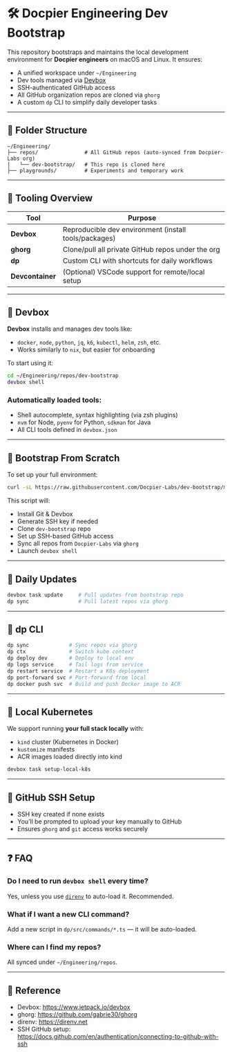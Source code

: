 
# 🛠️ Docpier Engineering Dev Bootstrap

This repository bootstraps and maintains the local development environment for **Docpier engineers** on macOS and Linux. It ensures:

- A unified workspace under `~/Engineering`
- Dev tools managed via [Devbox](https://www.jetpack.io/devbox/)
- SSH-authenticated GitHub access
- All GitHub organization repos are cloned via `ghorg`
- A custom `dp` CLI to simplify daily developer tasks

---

## 📁 Folder Structure

```
~/Engineering/
├── repos/               # All GitHub repos (auto-synced from Docpier-Labs org)
│   └── dev-bootstrap/   # This repo is cloned here
├── playgrounds/         # Experiments and temporary work
```

---

## 🔧 Tooling Overview

| Tool        | Purpose                                           |
|-------------|---------------------------------------------------|
| **Devbox**  | Reproducible dev environment (install tools/packages)
| **ghorg**   | Clone/pull all private GitHub repos under the org
| **dp**      | Custom CLI with shortcuts for daily workflows
| **Devcontainer** | (Optional) VSCode support for remote/local setup

---

## 🧪 Devbox

**Devbox** installs and manages dev tools like:

- `docker`, `node`, `python`, `jq`, `k6`, `kubectl`, `helm`, `zsh`, etc.
- Works similarly to `nix`, but easier for onboarding

To start using it:
```bash
cd ~/Engineering/repos/dev-bootstrap
devbox shell
```

### Automatically loaded tools:
- Shell autocomplete, syntax highlighting (via zsh plugins)
- `nvm` for Node, `pyenv` for Python, `sdkman` for Java
- All CLI tools defined in `devbox.json`

---

## 🚀 Bootstrap From Scratch

To set up your full environment:
```bash
curl -sL https://raw.githubusercontent.com/Docpier-Labs/dev-bootstrap/main/bootstrap.sh | bash
```

This script will:
- Install Git & Devbox
- Generate SSH key if needed
- Clone `dev-bootstrap` repo
- Set up SSH-based GitHub access
- Sync all repos from `Docpier-Labs` via `ghorg`
- Launch `devbox shell`

---

## 🔄 Daily Updates

```bash
devbox task update     # Pull updates from bootstrap repo
dp sync                # Pull latest repos via ghorg
```

---

## 🧠 dp CLI

```bash
dp sync             # Sync repos via ghorg
dp ctx              # Switch kube context
dp deploy dev       # Deploy to local env
dp logs service     # Tail logs from service
dp restart service  # Restart a K8s deployment
dp port-forward svc # Port-forward from local
dp docker push svc  # Build and push Docker image to ACR
```

---

## 🧪 Local Kubernetes

We support running **your full stack locally** with:
- `kind` cluster (Kubernetes in Docker)
- `kustomize` manifests
- ACR images loaded directly into kind

```bash
devbox task setup-local-k8s
```

---

## 🔐 GitHub SSH Setup

- SSH key created if none exists
- You’ll be prompted to upload your key manually to GitHub
- Ensures `ghorg` and `git` access works securely

---

## ❓ FAQ

### Do I need to run `devbox shell` every time?

Yes, unless you use [`direnv`](https://direnv.net/) to auto-load it. Recommended.

### What if I want a new CLI command?

Add a new script in `dp/src/commands/*.ts` — it will be auto-loaded.

### Where can I find my repos?

All synced under `~/Engineering/repos`.

---

## 📎 Reference

- Devbox: https://www.jetpack.io/devbox
- ghorg: https://github.com/gabrie30/ghorg
- direnv: https://direnv.net
- SSH GitHub setup: https://docs.github.com/en/authentication/connecting-to-github-with-ssh
